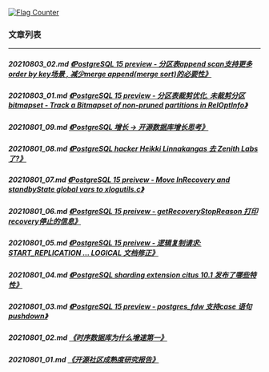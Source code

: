 <a rel="nofollow" href="http://info.flagcounter.com/h9V1"  ><img src="http://s03.flagcounter.com/count/h9V1/bg_FFFFFF/txt_000000/border_CCCCCC/columns_2/maxflags_12/viewers_0/labels_0/pageviews_0/flags_0/"  alt="Flag Counter"  border="0"  ></a>  
  
### 文章列表  
----  
##### 20210803_02.md   [《PostgreSQL 15 preview - 分区表append scan支持更多order by key场景 , 减少merge append(merge sort)的必要性》](20210803_02.md)  
##### 20210803_01.md   [《PostgreSQL 15 preview - 分区表裁剪优化, 未裁剪分区bitmapset - Track a Bitmapset of non-pruned partitions in RelOptInfo》](20210803_01.md)  
##### 20210801_09.md   [《PostgreSQL 增长 -> 开源数据库增长思考》](20210801_09.md)  
##### 20210801_08.md   [《PostgreSQL hacker Heikki Linnakangas 去 Zenith Labs 了?》](20210801_08.md)  
##### 20210801_07.md   [《PostgreSQL 15 preivew - Move InRecovery and standbyState global vars to xlogutils.c》](20210801_07.md)  
##### 20210801_06.md   [《PostgreSQL 15 preivew - getRecoveryStopReason 打印recovery停止的信息》](20210801_06.md)  
##### 20210801_05.md   [《PostgreSQL 15 preivew - 逻辑复制请求: START_REPLICATION ... LOGICAL 文档修正》](20210801_05.md)  
##### 20210801_04.md   [《PostgreSQL sharding extension citus 10.1 发布了哪些特性》](20210801_04.md)  
##### 20210801_03.md   [《PostgreSQL 15 preview - postgres_fdw 支持case 语句pushdown》](20210801_03.md)  
##### 20210801_02.md   [《时序数据库为什么增速第一》](20210801_02.md)  
##### 20210801_01.md   [《开源社区成熟度研究报告》](20210801_01.md)  
